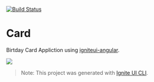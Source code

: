 [![Build Status](https://travis-ci.org/Lipata/card.svg?branch=master)](https://travis-ci.org/Lipata/card)

# Card

Birtday Card Appliction using [igniteui-angular](https://github.com/IgniteUI/igniteui-angular).

![](card.gif)

>Note: This project was generated with [Ignite UI CLI](https://github.com/IgniteUI/igniteui-cli).
